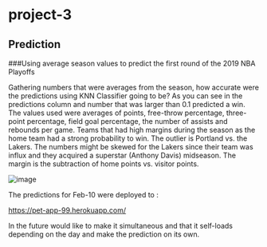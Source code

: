 # project-3

## Prediction

###Using average season values to predict the first round of the 2019 NBA Playoffs

Gathering numbers that were averages from the season, how accurate were the predictions using KNN Classifier going to be?   As you can see in the predictions column and number that was larger than 0.1 predicted a win.  The values used were averages of points, free-throw percentage, three-point percentage, field goal percentage, the number of assists and rebounds per game.  Teams that had high margins during the season as the home team had a strong probability to win.  The outlier is Portland vs. the Lakers.  The numbers might be skewed for the Lakers since their team was influx and they acquired a superstar (Anthony Davis) midseason.   The margin is the subtraction of home points vs. visitor points.

![image](https://github.com/firedynasty/project-3/blob/main/Images/playoffs_prediction_2020.jpg)

The predictions for Feb-10 were deployed to :

https://pet-app-99.herokuapp.com/

In the future would like to make it simultaneous and that it self-loads depending on the day and make the prediction on its own. 


